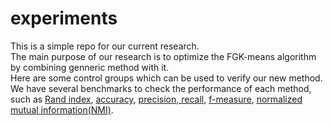 # experiments
This is a simple repo for our current research.<br>
The main purpose of our research is to optimize the FGK-means algorithm by combining genneric method with it.<br>
Here are some control groups which can be used to verify our new method.<br>
We have several benchmarks to check the performance of each method, such as <a href="https://en.wikipedia.org/wiki/Rand_index">Rand index</a>, <a href="https://en.wikipedia.org/wiki/Rand_index">accuracy</a>, <a href="https://en.wikipedia.org/wiki/Accuracy_and_precision">precision, recall</a>, <a href="https://en.wikipedia.org/wiki/F1_score">f-measure</a>, <a href="https://en.wikipedia.org/wiki/Mutual_information#Normalized_variants">normalized mutual information(NMI)</a>.<br>
